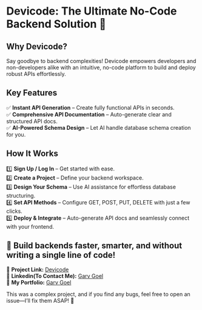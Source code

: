 # Devicode: The Ultimate No-Code Backend Solution 🚀

## Why Devicode?
Say goodbye to backend complexities! Devicode empowers developers and non-developers alike with an intuitive, no-code platform to build and deploy robust APIs effortlessly.

## Key Features
✅ **Instant API Generation** – Create fully functional APIs in seconds.  
✅ **Comprehensive API Documentation** – Auto-generate clear and structured API docs.  
✅ **AI-Powered Schema Design** – Let AI handle database schema creation for you.  

## How It Works
1️⃣ **Sign Up / Log In** – Get started with ease.  
2️⃣ **Create a Project** – Define your backend workspace.  
3️⃣ **Design Your Schema** – Use AI assistance for effortless database structuring.  
4️⃣ **Set API Methods** – Configure GET, POST, PUT, DELETE with just a few clicks.  
5️⃣ **Deploy & Integrate** – Auto-generate API docs and seamlessly connect with your frontend.  

## 🚀 Build backends faster, smarter, and without writing a single line of code!

🔗 **Project Link:** [Devicode](https://devicode.vercel.app/)  
🔗 **Linkedin(To Contact Me):** [Garv Goel](https://www.linkedin.com/in/garvgoel2908/)  
🔗 **My Portfolio:** [Garv Goel](https://garv-goel.vercel.app/)  

This was a complex project, and if you find any bugs, feel free to open an issue—I’ll fix them ASAP! 🚀

